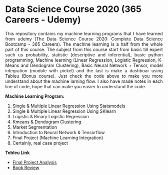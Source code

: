 # Data Science Course 2020 (365 Careers - Udemy)
<p align="justify">This repository contains my machine learning programs that I have learned from udemy (The Data Science Course 2020: Complete Data Science Bootcamp - 365 Careers). The machine learning is  a half from the whole part of this course. The subject from this course start from basic till expert such us probability, statistic (descriptive and inferential), basic python programming, Machine learning (Linear Regression, Logistic Regression, K-Means and Dendogram Clustering), Basic Neural Network + Tensor, model integration (module with pickel) and the last is make a dashboar using Tableu (Bonus course). Just check the code above to make you more understand about the machine larning flow. I also have made notes in each line of code, hope that can make you easier to understand the code.</p>

**Machine Learning Program:**
<ol>
  <li>Single & Multiple Linear Regression Using Statsmodels</li>
  <li>Single & Multiple Linear Regression Using SKlearn</li>
  <li>Logistic & Binary Logistic Regression</li>
  <li>Kmeans & Dendogram Clustering</li>
  <li>Market Segmentation</li>
  <li>Introduction to Neural Network & Tensorflow</li>
  <li>Final Project (Machine Learning Integration)</li>
  <li>Certainly, real case project</li>
</ol>  

**Tebleu Link**
<ul>
  <li><a href="https://public.tableau.com/profile/mohamad.irwan.afandi#!/vizhome/Udemy2020result/TransportationExpenseandChildren">Final Project Analysis</a></li>
  <li><a href="https://public.tableau.com/profile/mohamad.irwan.afandi#!/vizhome/Udemybookreview/Dashboard1">Book Review</a></li>
</ul>
